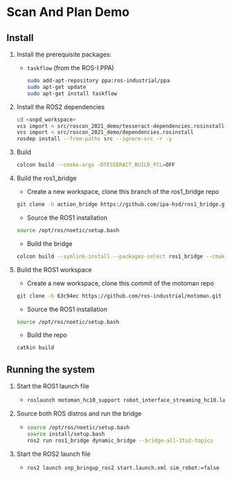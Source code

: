 # Scan And Plan Demo

## Install

1. Install the prerequisite packages:
    - `taskflow` (from the ROS-I PPA)
      ```bash
      sudo add-apt-repository ppa:ros-industrial/ppa
      sudo apt-get update
      sudo apt-get install taskflow
        ```

1. Install the ROS2 dependencies
    ```bash
    cd <snpd_workspace>
    vcs import < src/roscon_2021_demo/tesseract-dependencies.rosinstall
    vcs import < src/roscon_2021_demo/dependencies.rosinstall
    rosdep install --from-paths src --ignore-src -r -y
    ```

1. Build
    ```bash
    colcon build --cmake-args -DTESSERACT_BUILD_FCL=OFF
    ```

1. Build the ros1_bridge
    - Create a new workspace, clone this branch of the ros1_bridge repo
    ```bash
    git clone -b action_bridge https://github.com/ipa-hsd/ros1_bridge.git
    ```
    - Source the ROS1 installation
    ```bash
    source /opt/ros/noetic/setup.bash
    ```
    - Build the bridge
    ```bash
    colcon build --symlink-install --packages-select ros1_bridge --cmake-force-configure
    ```

1. Build the ROS1 workspace
    - Create a new workspace, clone this commit of the motoman repo
    ```bash
    git clone -b 63c94ec https://github.com/ros-industrial/motoman.git
    ```
    - Source the ROS1 installation
    ```bash
    source /opt/ros/noetic/setup.bash
    ```
    - Build the repo
    ```bash
    catkin build
    ```

## Running the system

1. Start the ROS1 launch file
    - ```bash
      roslaunch motoman_hc10_support robot_interface_streaming_hc10.launch robot_ip:=192.168.1.31 controller:=yrc1000
        ```
1. Source both ROS distros and run the bridge
    - ```bash
      source /opt/ros/noetic/setup.bash
      source install/setup.bash
      ros2 run ros1_bridge dynamic_bridge --bridge-all-1to2-topics
        ```
1. Start the ROS2 launch file
    - ```bash
      ros2 launch snp_bringup_ros2 start.launch.xml sim_robot:=false
        ```
